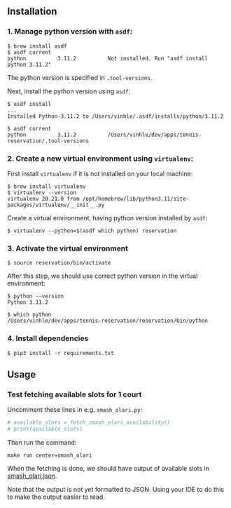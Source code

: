 ## Installation
### 1. Manage python version with `asdf`:
```shell
$ brew install asdf
$ asdf current
python          3.11.2          Not installed. Run "asdf install python 3.11.2"
```

The python version is specified in `.tool-versions`.

Next, install the python version using `asdf`:
```shell
$ asdf install
...
Installed Python-3.11.2 to /Users/vinhle/.asdf/installs/python/3.11.2

$ asdf current
python          3.11.2          /Users/vinhle/dev/apps/tennis-reservation/.tool-versions
```

### 2. Create a new virtual environment using `virtualenv`:
First install `virtualenv` if it is not installed on your local machine:
```shell
$ brew install virtualenv
$ virtualenv --version
virtualenv 20.21.0 from /opt/homebrew/lib/python3.11/site-packages/virtualenv/__init__.py
```

Create a virtual environment, having python version installed by `asdf`:
```shell 
$ virtualenv --python=$(asdf which python) reservation
```

### 3. Activate the virtual environment
```shell
$ source reservation/bin/activate
```

After this step, we should use correct python version in the virtual environment:
```shell
$ python --version
Python 3.11.2

$ which python
/Users/vinhle/dev/apps/tennis-reservation/reservation/bin/python
```

### 4. Install dependencies
```shell
$ pip3 install -r requirements.txt
```


## Usage
### Test fetching available slots for 1 court
Uncomment these lines in e.g. `smash_olari.py`:
```python
# available_slots = fetch_smash_olari_availability()
# print(available_slots)
```

Then run the command:
```shell
make run center=smash_olari 
```

When the fetching is done, we should have output of available slots in [smash_olari.json](./example_response/smash_olari.json).

Note that the output is not yet formatted to JSON. Using your IDE to do this to make the output easier to read.